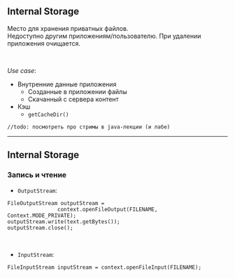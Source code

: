 ## Internal Storage

Место для хранения приватных файлов.  
Недоступно другим приложениям/пользователю. При удалении приложения очищается.

<br>

*Use case*:  
* Внутренние данные приложения
    - Созданные в приложении файлы
    - Скачанный с сервера контент
* Кэш
    - ```getCacheDir() ```

`//todo: посмотреть про стримы в java-лекции (и лабе)`

------

## Internal Storage

### Запись и чтение

* `OutputStream`:

<!-- .element: class="fragment" data-fragment-index="1" -->  


```
FileOutputStream outputStream =
                context.openFileOutput(FILENAME, Context.MODE_PRIVATE);
outputStream.write(text.getBytes());
outputStream.close();
```
<!-- .element: class="fragment" data-fragment-index="1" -->


<br>

* `InputStream`:

<!-- .element: class="fragment" data-fragment-index="2" -->

```
FileInputStream inputStream = context.openFileInput(FILENAME);
```
<!-- .element: class="fragment" data-fragment-index="2" -->